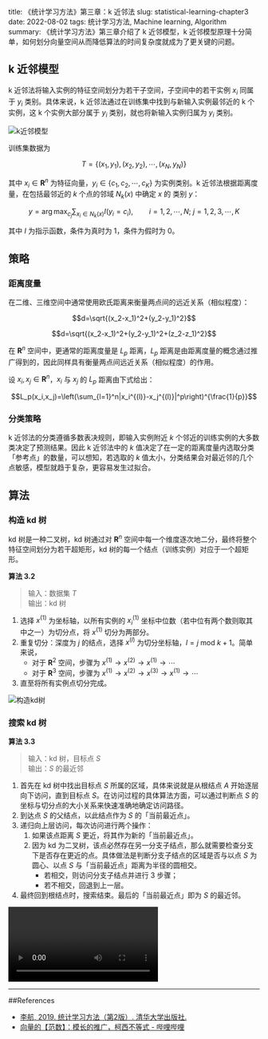 title: 《统计学习方法》第三章：k 近邻法
slug:  statistical-learning-chapter3
date: 2022-08-02
tags: 统计学习方法, Machine learning, Algorithm
summary: 《统计学习方法》第三章介绍了 k 近邻模型，k 近邻模型原理十分简单，如何划分向量空间从而降低算法的时间复杂度就成为了更关键的问题。

## k 近邻模型

k 近邻法将输入实例的特征空间划分为若干子空间，子空间中的若干实例 $x_i$ 同属于 $y_i$ 类别。具体来说，k 近邻法通过在训练集中找到与新输入实例最邻近的 k 个实例，这 k 个实例大部分属于 $y_i$ 类别，就也将新输入实例归属为 $y_i$ 类别。

![k近邻模型](https://storage.live.com/items/4D18B16B8E0B1EDB!7519?authkey=ALYpzW-ZQ_VBXTU)

训练集数据为

$$
T=\{ (x_1,y_1),(x_2,y_2),\cdots,(x_N,y_N) \}
$$

其中 $x_i\in\mathbf{R}^n$ 为特征向量，$y_i\in\{c_1,c_2,\cdots,c_K\}$ 为实例类别。k 近邻法根据<dot>距离度量</dot>，在包括最邻近的 $k$ 个点的邻域 $N_k(x)$ 中确定 $x$ 的 类别 $y$：


$$y=\arg \max_{c_j}\sum_{x_i\in N_k(x)}I(y_i=c_i),\qquad i=1,2,\cdots,N;\ j=1,2,3,\cdots,K$$

其中 $I$ 为指示函数，条件为真时为 $1$，条件为假时为 $0$。

## 策略

### 距离度量

在二维、三维空间中通常使用欧氏距离来衡量两点间的远近关系（相似程度）：

$$d=\sqrt{(x_2-x_1)^2+(y_2-y_1)^2}$$

$$d=\sqrt{(x_2-x_1)^2+(y_2-y_1)^2+(z_2-z_1)^2}$$

在 $\mathbf{R}^n$ 空间中，更通常的距离度量是 $L_p$ 距离，$L_p$ 距离是由距离度量的概念通过推广得到的，因此同样具有衡量两点间远近关系（相似程度）的作用。

设 $x_i,x_j\in\mathbf{R}^n$，$x_i$ 与 $x_j$ 的 $L_p$ 距离由下式给出：

$$L_p(x_i,x_j)=\left(\sum_{l=1}^n|x_i^{(l)}-x_j^{(l)}|^p\right)^{\frac{1}{p}}$$

### 分类策略

k 近邻法的分类遵循多数表决规则，即输入实例附近 $k$ 个邻近的训练实例的大多数类决定了预测结果。因此 k 近邻法中的 $k$ 值决定了在一定的距离度量内选取分类「参考点」的数量，可以想知，若选取的 $k$ 值太小，分类结果会对最近邻的几个点敏感，模型就趋于复杂，更容易发生过拟合。

## 算法

### 构造 kd 树

kd 树是一种二叉树，kd 树通过对 $\mathbf{R}^n$ 空间中每一个维度<dot>逐次地</dot>二分，最终将整个特征空间划分为若干超矩形，kd 树的每一个结点（训练实例）对应于一个超矩形。

**算法 3.2**

> 输入：数据集 $T$  
> 输出：kd 树

1. 选择 $x^{(1)}$ 为坐标轴，以所有实例的 $x_i^{(1)}$ 坐标中位数（若中位有两个数则取其中之一）为切分点，将 $x^{(1)}$ 切分为两部分。
2. 重复切分：深度为 $j$ 的结点，选择 $x^{(l)}$ 为切分坐标轴，$l=j\ \mathrm{mod}\ k+1$。简单来说，
    - 对于 $\mathbf{R}^2$ 空间，步骤为 $x^{(1)}\rightarrow x^{(2)}\rightarrow x^{(1)}\rightarrow\cdots$
    - 对于 $\mathbf{R}^3$ 空间，步骤为 $x^{(1)}\rightarrow x^{(2)}\rightarrow x^{(3)}\rightarrow x^{(1)}\rightarrow\cdots$
3. 直至将所有实例点切分完成。

![构造kd树](https://storage.live.com/items/4D18B16B8E0B1EDB!7523?authkey=ALYpzW-ZQ_VBXTU)

### 搜索 kd 树

**算法 3.3**

> 输入：kd 树，目标点 $S$  
> 输出：$S$ 的最近邻

1. 首先在 kd 树中找出目标点 $S$ 所属的区域，具体来说就是从根结点 $A$ 开始逐层向下访问，直到目标点 $S$。在访问过程的具体算法方面，可以通过判断点 $S$ 的坐标与切分点的大小关系来快速准确地确定访问路径。
2. 到达点 $S$ 的父结点，以此结点作为 $S$ 的「当前最近点」。
3. 递归向上层访问，每次访问进行两个操作：
    1. 如果该点距离 $S$ 更近，将其作为新的「当前最近点」。
    2. 因为 kd 为二叉树，该点必然存在另一分支子结点，那么就需要检查分支下是否存在更近的点。具体做法是判断分支子结点的区域是否与以点 $S$ 为圆心、以点 $S$ 与「当前最近点」距离为半径的圆相交。
        - 若相交，则访问分支子结点并进行 3 步骤；
        - 若不相交，回退到上一层。
4. 最终回到根结点时，搜索结束。最后的「当前最近点」即为 $S$ 的最近邻。

<video controls>
  <source src="https://api.onedrive.com/v1.0/shares/s!AtseC45rsRhNumKI-2A9UTX-DXZs/root/content"  type="video/mp4">
</video>

---

##References

- [李航, 2019. 统计学习方法（第2版）. 清华大学出版社.](https://book.douban.com/subject/33437381/)
- [向量的【范数】：模长的推广，柯西不等式 - 哔哩哔哩](https://www.bilibili.com/video/BV1GM4y1c78K?spm_id_from=333.337.search-card.all.click&vd_source=a5a1b5dd5c760997f9e16b7806d64651)